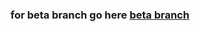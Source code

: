 ### for beta branch go here [beta branch](https://github.com/torikushiii/TowerOfFantasyData/tree/beta)